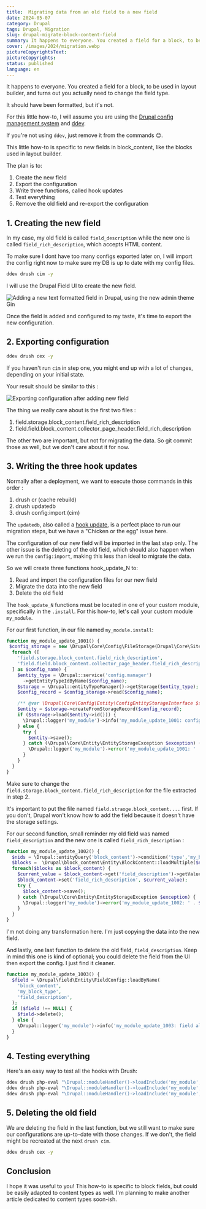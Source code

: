 ```yaml
---
title:  Migrating data from an old field to a new field
date: 2024-05-07
category: Drupal
tags: Drupal, Migration
slug: drupal-migrate-block-content-field
summary: It happens to everyone. You created a field for a block, to be used in layout builder, and turns out you actually need to change the field type. It should have been formatted, but it's not. Here's a how-to on how to fix that.
cover: /images/2024/migration.webp
pictureCopyrightsText:
pictureCopyrights: 
status: published
language: en
---
```


It happens to everyone.
You created a field for a block, to be used in layout builder, and turns out you actually need to change the field type.

It should have been formatted, but it's not. 

For this little how-to,
I will assume you are using the [Drupal config management system](https://www.drupal.org/docs/administering-a-drupal-site/configuration-management) and [ddev](https://ddev.readthedocs.io/en/stable/).

If you're not using `ddev`, just remove it from the commands 😊.

This little how-to is specific to new fields in block_content, like the blocks used in layout builder.

The plan is to:

1. Create the new field
2. Export the configuration
3. Write three functions, called hook updates
4. Test everything
5. Remove the old field and re-export the configuration

## 1. Creating the new field

In my case, my old field is called `field_description` while the new one is called `field_rich_description`, which accepts HTML content.

To make sure I dont have too many configs exported later on, I will import the config right now to make sure my DB is up 
to date with my config files.

```bash
ddev drush cim -y
```

I will use the Drupal Field UI to create the new field.

![Adding a new text formatted field in Drupal, using the new admin theme Gin](/images/2024/migration/ajout-champ.png)

Once the field is added and configured to my taste, it's time to export the new configuration.

## 2. Exporting configuration

```bash
ddev drush cex -y
```

If you haven't run `cim` in step one, you might end up with a lot of changes, depending on your initial state.

Your result should be similar to this :

![Exporting configuration after adding new field](/images/2024/migration/export.png)

The thing we really care about is the first two files :

1. field.storage.block_content.field_rich_description
2. field.field.block_content.collector_page_header.field_rich_description

The other two are important, but not for migrating the data. So git commit those as well, but we don't care about it for now.

## 3. Writing the three hook updates

Normally after a deployment, we want to execute those commands in this order :

1. drush cr (cache rebuild)
2. drush updatedb
3. drush config:import (cim)

The `updatedb`, also called a [hook update](https://www.drupal.org/docs/drupal-apis/update-api/introduction-to-update-api-for-drupal-8),
is a perfect place to run our migration steps, but we have a "Chicken or the egg" issue here.

The configuration of our new field will be imported in the last step only. The other issue is the deleting of the old field, which should
also happen when we run the `config:import`, making this less than ideal to migrate the data.

So we will create three functions hook_update_N to:

1. Read and import the configuration files for our new field
2. Migrate the data into the new field
3. Delete the old field

The `hook_update_N` functions must be located in one of your custom module, specifically in the `.install`. 
For this how-to, let's call your custom module `my_module`.

For our first function, in our file named `my_module.install`: 

```php
function my_module_update_1001() {
 $config_storage = new \Drupal\Core\Config\FileStorage(Drupal\Core\Site\Settings::get('config_sync_directory'));
  foreach ([
    'field.storage.block_content.field_rich_description',
    'field.field.block_content.collector_page_header.field_rich_description',
  ] as $config_name) {
    $entity_type = \Drupal::service('config.manager')
      ->getEntityTypeIdByName($config_name);
    $storage = \Drupal::entityTypeManager()->getStorage($entity_type);
    $config_record = $config_storage->read($config_name);

    /** @var \Drupal\Core\Config\Entity\ConfigEntityStorageInterface $storage */
    $entity = $storage->createFromStorageRecord($config_record);
    if ($storage->load($entity->id())) {
      \Drupal::logger('my_module')->info('my_module_update_1001: config already imported, ignoring.');
    } else {
      try {
        $entity->save();
      } catch (\Drupal\Core\Entity\EntityStorageException $exception) {
        \Drupal::logger('my_module')->error('my_module_update_1001: ' . $exception->getMessage());
      }
    }
  }
}
```

Make sure to change the `field.storage.block_content.field_rich_description` for the file extracted in step 2.

It's important to put the file named `field.straoge.block_content....` first. If you don't, Drupal won't know how to add
the field because it doesn't have the storage settings.

For our second function, small reminder
my old field was named `field_description` and the new one is called `field_rich_description` :

```php
function my_module_update_1002() {
  $nids = \Drupal::entityQuery('block_content')->condition('type','my_block_type')->accessCheck(FALSE)->execute();
  $blocks =  \Drupal\block_content\Entity\BlockContent::loadMultiple($nids);
  foreach($blocks as $block_content) {
    $current_value = $block_content->get('field_description')->getValue();
    $block_content->set('field_rich_description', $current_value);
    try {
      $block_content->save();
    } catch (\Drupal\Core\Entity\EntityStorageException $exception) {
      \Drupal::logger('my_module')->error('my_module_update_1002: ' . $exception->getMessage());
    }
  }
}
```

I'm not doing any transformation here. I'm just copying the data into the new field.

And lastly, one last function to delete the old field, `field_description`.
Keep in mind this one is kind of optional;
you could delete the field from the UI then export the config.
I just find it cleaner.

```php
function my_module_update_1003() {
  $field = \Drupal\field\Entity\FieldConfig::loadByName(
    'block_content',
    'my_block_type',
    'field_description',
  );
  if ($field !== NULL) {
    $field->delete();
  } else {
    \Drupal::logger('my_module')->info('my_module_update_1003: field already deleted.');
  }
}
```

## 4. Testing everything

Here's an easy way to test all the hooks with Drush:

```bash
ddev drush php-eval "\Drupal::moduleHandler()->loadInclude('my_module', 'install'); my_module_update_1001();" -vv
ddev drush php-eval "\Drupal::moduleHandler()->loadInclude('my_module', 'install'); my_module_update_1002();" -vv
ddev drush php-eval "\Drupal::moduleHandler()->loadInclude('my_module', 'install'); my_module_update_1003();" -vv
```

## 5. Deleting the old field

We are deleting the field in the last function, but we still want to make sure our configurations are up-to-date with those changes.
If we don't, the field might be recreated at the next `drush cim`.

```bash
ddev drush cex -y
```

## Conclusion

I hope it was useful to you! This how-to is specific to block fields, but could be easily adapted to content types as well.
I'm planning to make another article dedicated to content types soon-ish.
